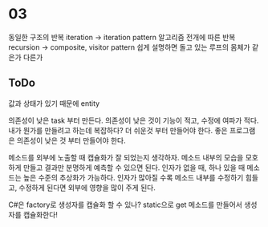 # 03

동일한 구조의 반복 iteration -> iteration pattern
알고리즘 전개에 따른 반복 recursion -> composite, visitor pattern
쉽게 설명하면 돌고 있는 루프의 몸체가 같은가 다른가

## ToDo

값과 상태가 있기 때문에 entity

의존성이 낮은 task 부터 만든다.
의존성이 낮은 것이 기능이 적고, 수정에 여파가 적다.
내가 뭔가를 만들려고 하는데 복잡하다? 더 쉬운것 부터 만들어야 한다.
좋은 프로그램은 의존성이 낮은 것 부터 만들어야 한다.

메소드를 외부에 노출할 때 캡슐화가 잘 되었는지 생각하자.
메소드 내부의 모습을 모호하게 만들고 결과만 분명하게 예측할 수 있으면 된다.
인자가 없을 때, 하나 있을 때 메소드는 높은 수준의 추상화가 가능하다.
인자가 많아질 수록 메소드 내부를 수정하기 힘들고, 수정하게 된다면 외부에 영향을 많이 주게 된다.

C#은 factory로 생성자를 캡슐화 할 수 있나?
static으로 get 메소드를 만들어서 생성자를 캡슐화한다!
